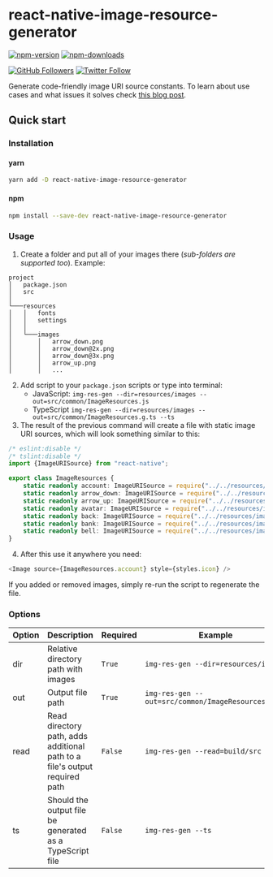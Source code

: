 # react-native-image-resource-generator

[![npm-version](https://img.shields.io/npm/v/react-native-image-resource-generator)](https://www.npmjs.com/package/react-native-image-resource-generator)
[![npm-downloads](https://img.shields.io/npm/dt/react-native-image-resource-generator)](https://www.npmjs.com/package/react-native-image-resource-generator)

[![GitHub Followers](https://img.shields.io/github/followers/svbutko?label=Follow%20%40svbutko&style=social)](https://github.com/svbutko)
[![Twitter Follow](https://img.shields.io/twitter/follow/svbutko?label=Follow%20%40svbutko&style=social)](https://twitter.com/svbutko)


Generate code-friendly image URI source constants.
To learn about use cases and what issues it solves check [this blog post](https://dev.to/svbutko/react-native-image-resource-generator-m14).

## Quick start

### Installation

#### yarn

```sh
yarn add -D react-native-image-resource-generator
```

#### npm

```sh
npm install --save-dev react-native-image-resource-generator
```

### Usage

1. Create a folder and put all of your images there (_sub-folders are supported too_). Example:
```
project
│   package.json
│   src  
│
└───resources
│   │   fonts
│   │   settings
│   │
│   └───images
│       │   arrow_down.png
│       │   arrow_down@2x.png
│       │   arrow_down@3x.png
│       │   arrow_up.png
│       │   ...
```
2. Add script to your `package.json` scripts or type into terminal:
   * JavaScript: ```img-res-gen --dir=resources/images --out=src/common/ImageResources.js```
   * TypeScript ```img-res-gen --dir=resources/images --out=src/common/ImageResources.g.ts --ts```
3. The result of the previous command will create a file with static image URI sources, which will look something similar to this:
```typescript
/* eslint:disable */
/* tslint:disable */
import {ImageURISource} from "react-native";

export class ImageResources {
    static readonly account: ImageURISource = require("../../resources/images/account.png");
    static readonly arrow_down: ImageURISource = require("../../resources/images/arrow_down.png");
    static readonly arrow_up: ImageURISource = require("../../resources/images/arrow_up.png");
    static readonly avatar: ImageURISource = require("../../resources/images/avatar.png");
    static readonly back: ImageURISource = require("../../resources/images/back.png");
    static readonly bank: ImageURISource = require("../../resources/images/bank.png");
    static readonly bell: ImageURISource = require("../../resources/images/bell.png");
}
```
4. After this use it anywhere you need:
```typescript jsx
<Image source={ImageResources.account} style={styles.icon} />
```

If you added or removed images, simply re-run the script to regenerate the file.

### Options

| Option        | Description                                                                 | Required | Example
|---------------|-----------------------------------------------------------------------------|----------|---------------------------------------
| dir           | Relative directory path with images                                         | `True`   | `img-res-gen --dir=resources/images`
| out           | Output file path                                                            | `True`   | `img-res-gen --out=src/common/ImageResources.g.ts`
| read          | Read directory path, adds additional path to a file's output required path  | `False`  | `img-res-gen --read=build/src`
| ts            | Should the output file be generated as a TypeScript file                    | `False`  | `img-res-gen --ts`




